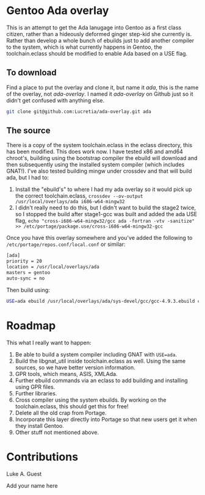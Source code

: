 # Gentoo Ada overlay

This is an attempt to get the Ada lanugage into Gentoo as a first class citizen, rather than a hideously deformed ginger
step-kid she currently is. Rather than develop a whole bunch of ebuilds just to add another compiler to the system, which
is what currently happens in Gentoo, the toolchain.eclass should be modified to enable Ada based on a USE flag.

## To download

Find a place to put the overlay and clone it, but name it *ada*, this is the name of the overlay, not *ada-overlay*. I
named it *ada-overlay* on Github just so it didn't get confused with anything else.

```bash
git clone git@github.com:Lucretia/ada-overlay.git ada
```

## The source

There is a copy of the system toolchain.eclass in the eclass directory, this has been modified. This does work now. I
have tested x86 and amd64 chroot's, building using the bootstrap compiler the ebuild will download and then subsequently
using the installed system compiler (which includes GNAT!). I've also tested building mingw under crossdev and that will
build ada, but I had to:

1. Install the "ebuild's" to where I had my ada overlay so it would pick up the correct toolchain.eclass,
```crossdev --ov-output /usr/local/overlays/ada i686-w64-mingw32```
2. I didn't really need to do this, but I didn't want to build the stage2 twice, so I stopped the build after stage1-gcc
   was built and added the ada USE flag,
```echo "cross-i686-w64-mingw32/gcc ada -fortran -vtv -sanitize" >> /etc/portage/package.use/cross-i686-w64-mingw32-gcc```

Once you have this overlay somewhere and you've added the following to ```/etc/portage/repos.conf/local.conf``` or similar:

```bash
[ada]
priority = 20
location = /usr/local/overlays/ada
masters = gentoo
auto-sync = no
```

Then build using:

```bash
USE=ada ebuild /usr/local/overlays/ada/sys-devel/gcc/gcc-4.9.3.ebuild compile
```

# Roadmap

This what I really want to happen:

1. Be able to build a system compiler including GNAT with ```USE=ada```.
2. Build the libgnat_util inside toolchain.eclass as well. Using the same sources, so we have better version information.
3. GPR tools, which means, ASIS, XMLAda.
4. Further ebuild commands via an eclass to add building and installing using GPR files.
5. Further libraries.
6. Cross compiler using the system ebuilds. By working on the toolchain.eclass, this should get this for free!
7. Delete all the old crap from Portage.
8. Incorporate this layer directly into Portage so that new users get it when they install Gentoo.
9. Other stuff not mentioned above.

# Contributions

Luke A. Guest

Add your name here
